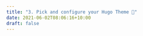 ```yaml
---
title: "3. Pick and configure your Hugo Theme 🎨"
date: 2021-06-02T08:06:16+10:00
draft: false
---
```


